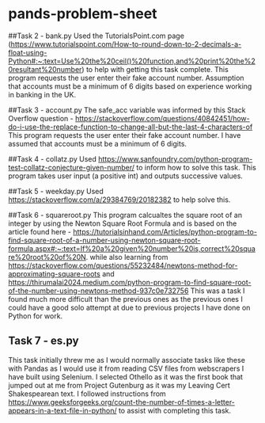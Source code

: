 # pands-problem-sheet

##Task 2 - bank.py
Used the TutorialsPoint.com page (https://www.tutorialspoint.com/How-to-round-down-to-2-decimals-a-float-using-Python#:~:text=Use%20the%20ceil()%20function,and%20print%20the%20resultant%20number) to help with getting this task complete.
This program requests the user enter their fake account number. Assumption that accounts must be a minimum of 6 digits based on experience working in banking in the UK.

##Task 3 - account.py
The safe_acc variable was informed by this Stack Overflow question - https://stackoverflow.com/questions/40842451/how-do-i-use-the-replace-function-to-change-all-but-the-last-4-characters-of
This program requests the user enter their fake account number. I have assumed that accounts must be a minimum of 6 digits.

##Task 4 - collatz.py
Used https://www.sanfoundry.com/python-program-test-collatz-conjecture-given-number/ to inform how to solve this task.
This program takes user input (a positive int) and outputs successive values.

##Task 5 - weekday.py
Used https://stackoverflow.com/a/29384769/20182382 to help solve this.

##Task 6 - squareroot.py
This program calcualtes the square root of an integer by using the Newton Square Root Formula and is based on the article found here -
https://tutorialsinhand.com/Articles/python-program-to-find-square-root-of-a-number-using-newton-square-root-formula.aspx#:~:text=If%20a%20given%20number%20is,correct%20square%20root%20of%20N.
while also learning from https://stackoverflow.com/questions/55232484/newtons-method-for-approximating-square-roots and  
https://thirumalai2024.medium.com/python-program-to-find-square-root-of-the-number-using-newtons-method-937c0e732756
This was a task I found much more difficult than the previous ones as the previous ones I could have a good solo attempt at due to previous
projects I have done on Python for work.

## Task 7 - es.py
This task initially threw me as I would normally associate tasks like these with Pandas as I would use it from reading CSV files from webscrapers I have built using Selenium. I selected Othello as it was the first book that jumped out at me from Project Gutenburg as it was my Leaving Cert Shakespearean text. 
I followed instructions from https://www.geeksforgeeks.org/count-the-number-of-times-a-letter-appears-in-a-text-file-in-python/ to assist with completing this task. 